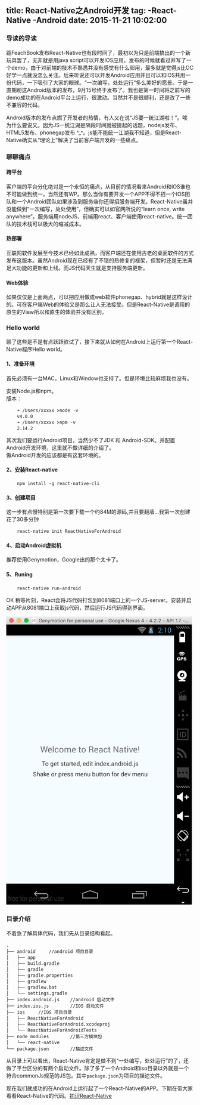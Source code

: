 title: React-Native之Android开发
tag:
	-React-Native
	-Android
date: 2015-11-21 10:02:00
---

### 导读的导读
距FeachBook发布React-Native也有段时间了，最初以为只是前端搞出的一个新玩具罢了，无非就是用java script可以开发IOS应用。发布的时候就看过并写了一个demo，由于对前端的技术不熟悉并没有感觉有什么卵用，最多就是觉得js比OC好学一点就没怎么关注。后来听说还可以开发Android应用并且可以和IOS共用一份代码，一下吸引了大家的眼球。“一次编写，处处运行”多么美好的愿景。于是一直期盼这Android版本的发布，9月15号终于发布了。我也是第一时间将之前写的demo成功的在Android平台上运行，很激动。当然并不是很顺利，还是改了一些不兼容的代码。  

<!--more-->

Android版本的发布点燃了开发者的热情，有人又在说“JS要一统江湖啦！”。唉 为什么要说又。因为JS一统江湖是隔段时间就被提起的话题，nodejs发布、HTML5发布、phonegap发布 ^_^。js能不能统一江湖我不知道，但是React-Native确实从“理论上”解决了当前客户端开发的一些痛点。

### 聊聊痛点


#### 跨平台
客户端的平台分化绝对是一个永恒的痛点，从目前的情况看来Android和IOS谁也不可能做到统一，当然还有WP。那么当你有要开发一个APP不得不招一个IOS团队和一个Android团队如果涉及到服务端你还得招服务端开发。React-Native虽并没能做到“一次编写，处处使用”，但确实可以如官网所说的“learn once, write anywhere”。服务端用nodeJS、前端用react、客户端使用react-native。统一团队的技术栈可以极大的缩减成本。

#### 热部署
互联网软件发展至今技术已经如此成熟，而客户端还在使用古老的桌面软件的方式发布这版本。虽然Android现在已经有了不错的热修复的框架，但暂时还是无法满足大功能的更新和上线。而JS代码天生就是支持服务端更新。

#### Web体验
如果仅仅是上面两点，可以把应用做成web软件phonegap、hybrid就是这样设计的。可在客户端Web的体验又是那么让人无法接受。但是React-Native是调用的原生的View所以和原生的体验并没有区别。

### Hello world
聊了这些是不是有点跃跃欲试了，接下来就从如何在Android上运行第一个React-Native程序Hello world。

#### 1、准备环境
首先必须有一台MAC，Linux和Window也支持了。但是环境比较麻烦我也没有。

安装Node.js和npm。   
版本：
```
	➜ /Users/xxxxx >node -v
	v4.0.0
	➜ /Users/xxxxx >npm -v
	2.14.2
```
其次我们要运行Android项目，当然少不了JDK 和 Android-SDK。并配置Android开发环境，这里就不做详细的介绍了。  
做Android开发的应该都是有这套环境的。

#### 2、安装React-native

```
	npm install -g react-native-cli
```

#### 3、创建项目

这一步有点慢特别是第一次要下载一个约84M的源码,并且要翻墙...我第一次创建花了30多分钟

```
	react-native init ReactNativeForAndroid
```

#### 4、启动Android虚拟机

推荐使用Genymotion，Google出的那个太卡了。

#### 5、Runing

```
	react-native run-android
```

OK 稍等片刻，React会将JS代码打包到8081端口上的一个JS-server。安装并启动APP从8081端口上获取js代码，然后运行JS代码得到界面。

![React-Native start](https://raw.githubusercontent.com/xu-duqing/res/master/image/44C833E3-11A5-4809-8F4A-231998D4E91B.png)

### 目录介绍

不着急了解具体代码，我们先从目录结构看起。

```
.
├── android 	//android 项目目录
│   ├── app
│   ├── build.gradle
│   ├── gradle
│   ├── gradle.properties
│   ├── gradlew
│   ├── gradlew.bat
│   └── settings.gradle
├── index.android.js  	//android 启动文件
├── index.ios.js 		//IOS 启动文件
├── ios  	//IOS 项目目录
│   ├── ReactNativeForAndroid
│   ├── ReactNativeForAndroid.xcodeproj
│   └── ReactNativeForAndroidTests
├── node_modules 		//第三方模块包
│   └── react-native
└── package.json 		//描述文件

```
从目录上可以看出，React-Native肯定是做不到“一处编写，处处运行”的了，还做了平台区分的有两个启动文件。除了多了一个Android和iso目录以外就是一个符合commonJs规范的JS包。其中```package.json```为项目的描述文件。

现在我们就成功的在Android上运行起了一个React-Native的APP。下期在带大家看看React-Native的代码。[初识React-Native](/2015/11/22/初识React-Native/)
